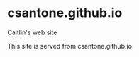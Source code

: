 csantone.github.io
=========================

Caitlin's web site

This site is served from csantone.github.io
